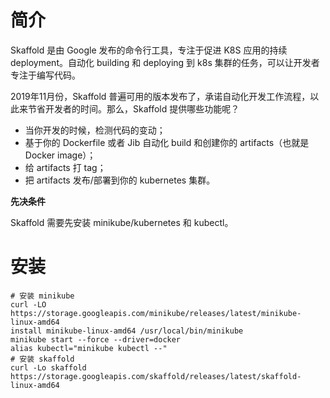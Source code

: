 # 简介

Skaffold 是由 Google 发布的命令行工具，专注于促进 K8S 应用的持续 deployment。自动化 building 和 deploying 到 k8s 集群的任务，可以让开发者专注于编写代码。

2019年11月份，Skaffold 普遍可用的版本发布了，承诺自动化开发工作流程，以此来节省开发者的时间。那么，Skaffold 提供哪些功能呢？

- 当你开发的时候，检测代码的变动；
- 基于你的 Dockerfile 或者 Jib 自动化 build 和创建你的 artifacts（也就是 Docker image）；
- 给 artifacts 打 tag；
- 把 artifacts 发布/部署到你的 kubernetes 集群。

**先决条件**

Skaffold 需要先安装 minikube/kubernetes 和 kubectl。

# 安装

```shell
# 安装 minikube
curl -LO https://storage.googleapis.com/minikube/releases/latest/minikube-linux-amd64
install minikube-linux-amd64 /usr/local/bin/minikube
minikube start --force --driver=docker
alias kubectl="minikube kubectl --"
# 安装 skaffold
curl -Lo skaffold https://storage.googleapis.com/skaffold/releases/latest/skaffold-linux-amd64
```

